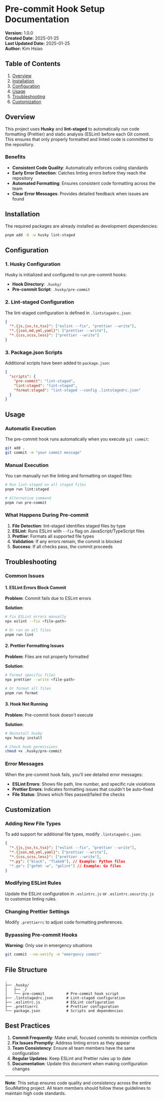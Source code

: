 # Pre-commit Hook Setup Documentation

**Version:** 1.0.0  
**Created Date:** 2025-01-25  
**Last Updated Date:** 2025-01-25  
**Author:** Kim Hsiao

## Table of Contents

1. [Overview](#overview)
2. [Installation](#installation)
3. [Configuration](#configuration)
4. [Usage](#usage)
5. [Troubleshooting](#troubleshooting)
6. [Customization](#customization)

## Overview

This project uses **Husky** and **lint-staged** to automatically run code formatting (Prettier) and
static analysis (ESLint) before each Git commit. This ensures that only properly formatted and
linted code is committed to the repository.

### Benefits

- **Consistent Code Quality**: Automatically enforces coding standards
- **Early Error Detection**: Catches linting errors before they reach the repository
- **Automated Formatting**: Ensures consistent code formatting across the team
- **Clear Error Messages**: Provides detailed feedback when issues are found

## Installation

The required packages are already installed as development dependencies:

```bash
pnpm add -D -w husky lint-staged
```

## Configuration

### 1. Husky Configuration

Husky is initialized and configured to run pre-commit hooks:

- **Hook Directory**: `.husky/`
- **Pre-commit Script**: `.husky/pre-commit`

### 2. Lint-staged Configuration

The lint-staged configuration is defined in `.lintstagedrc.json`:

```json
{
  "*.{js,jsx,ts,tsx}": ["eslint --fix", "prettier --write"],
  "*.{json,md,yml,yaml}": ["prettier --write"],
  "*.{css,scss,less}": ["prettier --write"]
}
```

### 3. Package.json Scripts

Additional scripts have been added to `package.json`:

```json
{
  "scripts": {
    "pre-commit": "lint-staged",
    "lint:staged": "lint-staged",
    "format:staged": "lint-staged --config .lintstagedrc.json"
  }
}
```

## Usage

### Automatic Execution

The pre-commit hook runs automatically when you execute `git commit`:

```bash
git add .
git commit -m "your commit message"
```

### Manual Execution

You can manually run the linting and formatting on staged files:

```bash
# Run lint-staged on all staged files
pnpm run lint:staged

# Alternative command
pnpm run pre-commit
```

### What Happens During Pre-commit

1. **File Detection**: lint-staged identifies staged files by type
2. **ESLint**: Runs ESLint with `--fix` flag on JavaScript/TypeScript files
3. **Prettier**: Formats all supported file types
4. **Validation**: If any errors remain, the commit is blocked
5. **Success**: If all checks pass, the commit proceeds

## Troubleshooting

### Common Issues

#### 1. ESLint Errors Block Commit

**Problem**: Commit fails due to ESLint errors

**Solution**:

```bash
# Fix ESLint errors manually
npx eslint --fix <file-path>

# Or run on all files
pnpm run lint
```

#### 2. Prettier Formatting Issues

**Problem**: Files are not properly formatted

**Solution**:

```bash
# Format specific files
npx prettier --write <file-path>

# Or format all files
pnpm run format
```

#### 3. Hook Not Running

**Problem**: Pre-commit hook doesn't execute

**Solution**:

```bash
# Reinstall husky
npx husky install

# Check hook permissions
chmod +x .husky/pre-commit
```

### Error Messages

When the pre-commit hook fails, you'll see detailed error messages:

- **ESLint Errors**: Shows file path, line number, and specific rule violations
- **Prettier Errors**: Indicates formatting issues that couldn't be auto-fixed
- **File Status**: Shows which files passed/failed the checks

## Customization

### Adding New File Types

To add support for additional file types, modify `.lintstagedrc.json`:

```json
{
  "*.{js,jsx,ts,tsx}": ["eslint --fix", "prettier --write"],
  "*.{json,md,yml,yaml}": ["prettier --write"],
  "*.{css,scss,less}": ["prettier --write"],
  "*.py": ["black", "flake8"], // Example: Python files
  "*.go": ["gofmt -w", "golint"] // Example: Go files
}
```

### Modifying ESLint Rules

Update the ESLint configuration in `.eslintrc.js` or `.eslintrc.security.js` to customize linting
rules.

### Changing Prettier Settings

Modify `.prettierrc` to adjust code formatting preferences.

### Bypassing Pre-commit Hooks

**Warning**: Only use in emergency situations

```bash
git commit --no-verify -m "emergency commit"
```

## File Structure

```
.
├── .husky/
│   ├── _/
│   └── pre-commit          # Pre-commit hook script
├── .lintstagedrc.json      # Lint-staged configuration
├── .eslintrc.js            # ESLint configuration
├── .prettierrc             # Prettier configuration
└── package.json            # Scripts and dependencies
```

## Best Practices

1. **Commit Frequently**: Make small, focused commits to minimize conflicts
2. **Fix Issues Promptly**: Address linting errors as they appear
3. **Team Consistency**: Ensure all team members have the same configuration
4. **Regular Updates**: Keep ESLint and Prettier rules up to date
5. **Documentation**: Update this document when making configuration changes

---

**Note**: This setup ensures code quality and consistency across the entire SoulMatting project. All
team members should follow these guidelines to maintain high code standards.
